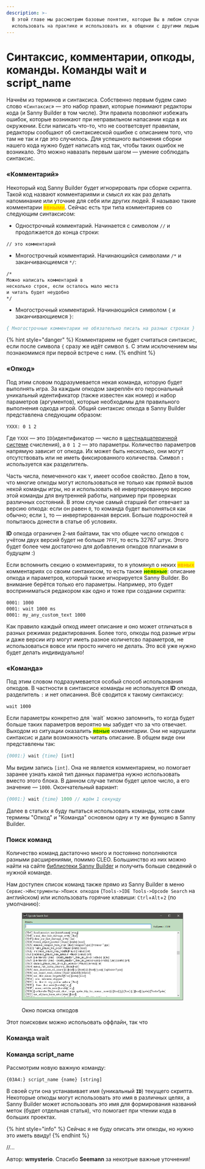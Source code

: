 ```yaml
---
description: >-
  В этой главе мы рассмотрим базовые понятия, которые Вы в любом случае будете
  использовать на практике и использовать их в общении с другими людьми.
---
```


# Синтаксис, комментарии, опкоды, команды. Команды wait и script\_name

Начнём из терминов и синтаксиса. Собственно первым будем само  слово «`Синтаксис`» — это набор правил, которые понимают редакторы кода (и Sanny Builder в том числе). Эти правила позволяют избежать ошибок, которые возникают при неправильном напасании кода в их окружении. Если написать что-то, что не соответсвует правилам, редакторы сообщают об синтаксиеской ошибке с описанием того, что там не так и где это случилось. Для успешного выпонения сборки нашего кода нужно будет написать код так, чтобы таких ошибок не возникало. Это можно навазать первым шагом — умение соблюдать синтаксис.

### «Комментарий»

Некоторый код Sanny Builder будет игнорировать при сборке скрипта. Такой код назвают комментариями и смысл их как раз делать напоминание или уточние для себя или других людей. Я называю такие комментарии <mark style="color:orange;">**явными**</mark>. Сейчас есть три типа комментариев со следующим синтаксисом:

* Однострочный комментарий. Начинается с символом `//` и продолжается до конца строки:

```clike
// это комментарий
```

* Многострочный комментарий. Начинающийся символами `/*` и заканчивающиемся `*/`:

```clike
/*
Можно написать комментарий в
несколько строк, если осталось мало места
и читать будет неудобно
*/
```

* Многострочный комментарий. Начинающийся символом `{` и заканчивающиемся `}`:&#x20;

```pascal
{ Многострочные комментарии не обязательно писать на разных строках }
```

{% hint style="danger" %}
Комментарием не будет считаться синтаксис, если после символа `{` сразу же идёт символ `$`. С этим исключением мы познакомимся при первой встрече с ним.
{% endhint %}

### «Опкод»

Под этим словом подразумевается некая команда, которую будет выполнять игра. За каждым опкодом закреплён его персональный уникальный идентификатор (также известен как номер) и набор параметров (аргументов), которые необходимы для правильного выполнения одкода игрой. Общий синтаксис опкода в Sanny Builder представлена следующим образом:

```
YXXX: 0 1 2
```

Где `YXXX` — это `ID`(идентификатор — число в [шестнадцатеричной системе](https://ru.wikipedia.org/wiki/%D0%A8%D0%B5%D1%81%D1%82%D0%BD%D0%B0%D0%B4%D1%86%D0%B0%D1%82%D0%B5%D1%80%D0%B8%D1%87%D0%BD%D0%B0%D1%8F\_%D1%81%D0%B8%D1%81%D1%82%D0%B5%D0%BC%D0%B0\_%D1%81%D1%87%D0%B8%D1%81%D0%BB%D0%B5%D0%BD%D0%B8%D1%8F) счисления), а `0 1 2` — это параметры. Количество параметров напрямую зависит от опкода. Их может быть несколько, они могут отсутствовать или не иметь фиксированного количества. Символ **`:`** используется как разделитель.

Часть числа, пемеченного как `Y`, имеет особое свойство. Дело в том, что многие опкоды могут использоваться не только как прямой вызов некой команды игры, но и использовать её инвертированную версию этой команды для внутренней работы, например при проверках различных состояний. В этом случае самый старший бит отвечает за версию опкода: если он равен `0`, то команда будет выполняться как обычно; если `1`, то — инвертированная версия. Больше подроностей я попытаюсь донести в статье об условиях.

**ID** опкода ограничен 2-мя байтами, так что общее число опкодов с учётом двух версий будет не больше `7FFF`, то есть 32767 штук. Этого будет более чем достаточно для добавления опкодов плагинами в будущем :)

Если вспомнить секцию о комментариях, то я упомянул о неких <mark style="color:orange;">**явных**</mark> комментариях со своим синтакисом, то есть также <mark style="color:green;">**неявные**</mark>: описание опкода и параметров, который также игнорируется Sanny Builder. Во внимание берётся только его параметры. Например, это будет восприниматься редакором как одно и тоже при создании скрипта:

```
0001: 1000
0001: wait 1000 ms
0001: my_any_custom_text 1000
```

Как правило каждый опкод имеет описание и оно может отличаться в разных режимах редактирования. Более того, опкоды под разные игры и даже версии игр могут иметь разное количетсво параметров, не использоваться вовсе или просто ничего не делать. Это всё уже нужно будет делать индивидуально!

### «Команда»

Под этим словом подразумевается особый способ использования опкодов. В частности в синтаксисе команды не используется **ID** опкода, разделитель `:` и нет описаниня. Всё сводится к такому синтаксису:

```
wait 1000
```

Если параметры конкретно для \`wait\` можно запомнить, то когда будет больше таких параметров вероятно мы забудет что за что отвечает. Выходом из ситуации оказалить <mark style="color:green;">**явные**</mark> комментарии. Они не нарушили синтаксис и дали возможность читать описание. В общем виде они представлены так:

```pascal
{0001:} wait {time} [int]
```

Мы видим запись `[int]`. Она не является комментарием, но помогает заранее узнать какой тип данных параметра нужно использовать вместо этого блока. В данном случае типом будет целое число, а его значение — `1000`. Окончательный вариант:

```pascal
{0001:} wait {time} 1000 // ждём 1 секунду
```

Далее в статьях я буду пытаться использовать команды, хотя сами термины "Опкод" и "Команда" основном одну и ту же функцию в Sanny Builder.

### Поиск команд

Количество команд дастаточно много и постоянно пополняются разными расширениями, помимо CLEO. Большинство из них можно найти на сайте [библиотеки Sanny Builder](https://library.sannybuilder.com/) и получить больше сведений о нужной команде.

Нам доступен список команд также прямо из Sanny Builder в меню `Сервис->Инструменты->Поиск опкодов` (`Tools->IDE Tools->Opcode Search` на английском) или использовать горячие клавиши: `Ctrl`+`Alt`+`2` (по умолчанию):

<figure><img src="https://github.com/wmysterio/scm-scripting-lessons/raw/resources/images/sb_opcode_search_tool.png" alt=""><figcaption><p>Окно поиска опкодов</p></figcaption></figure>

Этот поисковик можно испольовать оффлайн, так что&#x20;





### Команда wait

### Команда script\_name

Рассмотрим новую важную команду:

```
{03A4:} script_name {name} [string]
```

В своей сути она устанавивает имя (уникальный **`ID`**) текущего скрипта. Некоторые опкоды могут использовать это имя в различных целях, а Sanny Builder может использовать это имя для формирования названий меток (будет отдельная статья), что помогает при чтении кода в больших проектах.

{% hint style="info" %}
&#x20;Сейчас я не буду описать эти опкоды, но нужно это иметь ввиду!
{% endhint %}



//...



Автор: **wmysterio**. Спасибо **Seemann** за некотрые важные уточнения!
